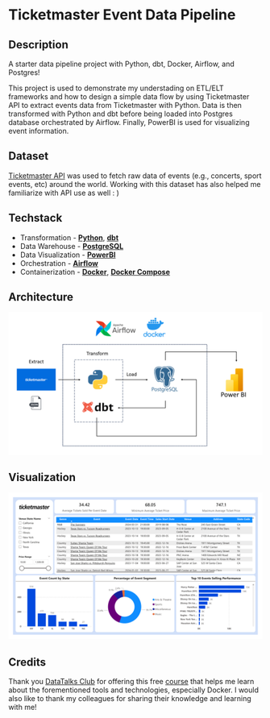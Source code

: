 
# Ticketmaster Event Data Pipeline

## Description
A starter data pipeline project with Python, dbt, Docker, Airflow, and Postgres! 

This project is used to demonstrate my understading on ETL/ELT frameworks and how to design a simple data flow by using Ticketmaster API to extract events data from Ticketmaster with Python. Data is then transformed with Python and dbt before being loaded into Postgres database orchestrated by Airflow. Finally, PowerBI is used for visualizing event information.

## Dataset

[Ticketmaster API](https://developer.ticketmaster.com/) was used to fetch raw data of events (e.g., concerts, sport events, etc) around the world. Working with this dataset has also helped me familiarize with API use as well : )

## Techstack

- Transformation - [**Python**](https://www.python.org/), [**dbt**](https://www.getdbt.com)
- Data Warehouse - [**PostgreSQL**](https://www.postgresql.org/)
- Data Visualization - [**PowerBI**](https://powerbi.microsoft.com/en-us/)
- Orchestration - [**Airflow**](https://airflow.apache.org)
- Containerization - [**Docker**](https://www.docker.com), [**Docker Compose**](https://docs.docker.com/compose/)

## Architecture

![pipeline](images/pipeline.png)

## Visualization

![dashboard](images/dashboard.png)

## Credits
Thank you [DataTalks Club](https://datatalks.club) for offering this free [course](https://github.com/DataTalksClub/data-engineering-zoomcamp) that helps me learn about the forementioned tools and technologies, especially Docker. I would also like to thank my colleagues for sharing their knowledge and learning with me!
